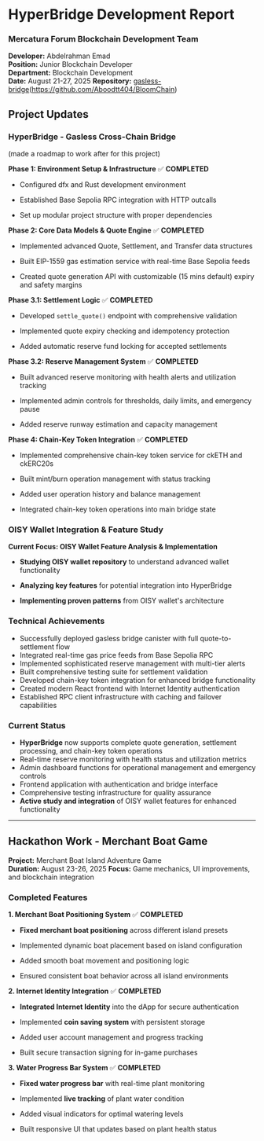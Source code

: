 # HyperBridge Development Report
### Mercatura Forum Blockchain Development Team

**Developer:** Abdelrahman Emad  
**Position:** Junior Blockchain Developer  
**Department:** Blockchain Development  
**Date:** August 21-27, 2025
**Repository:** [gasless-bridge](https://github.com/Aboodtt404/gasless-bridge)(https://github.com/Aboodtt404/BloomChain)

## Project Updates

### HyperBridge - Gasless Cross-Chain Bridge

(made a roadmap to work after for this project)

**Phase 1: Environment Setup & Infrastructure** ✅ **COMPLETED**

- Configured dfx and Rust development environment

- Established Base Sepolia RPC integration with HTTP outcalls

- Set up modular project structure with proper dependencies

**Phase 2: Core Data Models & Quote Engine** ✅ **COMPLETED**

- Implemented advanced Quote, Settlement, and Transfer data structures

- Built EIP-1559 gas estimation service with real-time Base Sepolia feeds

- Created quote generation API with customizable (15 mins default) expiry and safety margins

**Phase 3.1: Settlement Logic** ✅ **COMPLETED**

- Developed `settle_quote()` endpoint with comprehensive validation

- Implemented quote expiry checking and idempotency protection

- Added automatic reserve fund locking for accepted settlements

**Phase 3.2: Reserve Management System** ✅ **COMPLETED**

- Built advanced reserve monitoring with health alerts and utilization tracking

- Implemented admin controls for thresholds, daily limits, and emergency pause

- Added reserve runway estimation and capacity management

**Phase 4: Chain-Key Token Integration** ✅ **COMPLETED**

- Implemented comprehensive chain-key token service for ckETH and ckERC20s

- Built mint/burn operation management with status tracking

- Added user operation history and balance management

- Integrated chain-key token operations into main bridge state

### OISY Wallet Integration & Feature Study

**Current Focus: OISY Wallet Feature Analysis & Implementation**

- **Studying OISY wallet repository** to understand advanced wallet functionality

- **Analyzing key features** for potential integration into HyperBridge

- **Implementing proven patterns** from OISY wallet's architecture

### Technical Achievements
- Successfully deployed gasless bridge canister with full quote-to-settlement flow
- Integrated real-time gas price feeds from Base Sepolia RPC
- Implemented sophisticated reserve management with multi-tier alerts
- Built comprehensive testing suite for settlement validation
- Developed chain-key token integration for enhanced bridge functionality
- Created modern React frontend with Internet Identity authentication
- Established RPC client infrastructure with caching and failover capabilities

### Current Status
- **HyperBridge** now supports complete quote generation, settlement processing, and chain-key token operations
- Real-time reserve monitoring with health status and utilization metrics
- Admin dashboard functions for operational management and emergency controls
- Frontend application with authentication and bridge interface
- Comprehensive testing infrastructure for quality assurance
- **Active study and integration** of OISY wallet features for enhanced functionality

---

## Hackathon Work - Merchant Boat Game

**Project:** Merchant Boat Island Adventure Game  
**Duration:** August 23-26, 2025
**Focus:** Game mechanics, UI improvements, and blockchain integration

### Completed Features

**1. Merchant Boat Positioning System** ✅ **COMPLETED**

- **Fixed merchant boat positioning** across different island presets

- Implemented dynamic boat placement based on island configuration

- Added smooth boat movement and positioning logic

- Ensured consistent boat behavior across all island environments

**2. Internet Identity Integration** ✅ **COMPLETED**

- **Integrated Internet Identity** into the dApp for secure authentication

- Implemented **coin saving system** with persistent storage

- Added user account management and progress tracking

- Built secure transaction signing for in-game purchases

**3. Water Progress Bar System** ✅ **COMPLETED**

- **Fixed water progress bar** with real-time plant monitoring

- Implemented **live tracking** of plant water condition

- Added visual indicators for optimal watering levels

- Built responsive UI that updates based on plant health status
